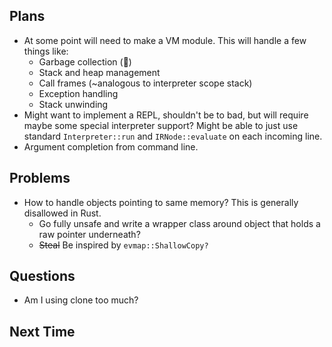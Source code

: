 ## Plans
- At some point will need to make a VM module. This will handle a few things like:
  - Garbage collection (😬)
  - Stack and heap management
  - Call frames (~analogous to interpreter scope stack)
  - Exception handling
  - Stack unwinding
- Might want to implement a REPL, shouldn't be to bad, but will require maybe some special interpreter support? Might be
  able to just use standard `Interpreter::run` and `IRNode::evaluate` on each incoming line.
- Argument completion from command line.

## Problems
- How to handle objects pointing to same memory? This is generally disallowed in Rust.
    - Go fully unsafe and write a wrapper class around object that holds a raw pointer underneath?
    - ~~Steal~~ Be inspired by `evmap::ShallowCopy?`
    
## Questions
- Am I using clone too much?

## Next Time